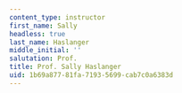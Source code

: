 ```yaml
---
content_type: instructor
first_name: Sally
headless: true
last_name: Haslanger
middle_initial: ''
salutation: Prof.
title: Prof. Sally Haslanger
uid: 1b69a877-81fa-7193-5699-cab7c0a6383d
---
```

